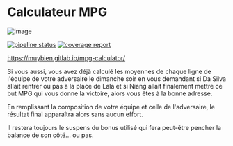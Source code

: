 # Calculateur MPG

![image](https://assets.gitlab-static.net/uploads/-/system/project/avatar/15624779/mpg-calculator.png?width=40)

[![pipeline status](https://gitlab.com/MuyBien/mpg-calculator/badges/master/pipeline.svg)](https://gitlab.com/MuyBien/mpg-calculator/-/commits/master) [![coverage report](https://gitlab.com/MuyBien/mpg-calculator/badges/master/coverage.svg)](https://gitlab.com/MuyBien/mpg-calculator/-/commits/master)

https://muybien.gitlab.io/mpg-calculator/

Si vous aussi, vous avez déjà calculé les moyennes de chaque ligne de l'équipe de votre adversaire le dimanche soir en vous demandant si Da Silva allait rentrer ou pas à la place de Lala et si Niang allait finalement mettre ce but MPG qui vous donne la victoire, alors vous êtes à la bonne adresse.

En remplissant la composition de votre équipe et celle de l'adversaire, le résultat final apparaîtra alors sans aucun effort.  

Il restera toujours le suspens du bonus utilisé qui fera peut-être pencher la balance de son côté... ou pas.
